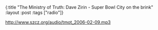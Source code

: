 {:title "The Ministry of Truth: Dave Zirin - Super Bowl City on the brink"
:layout :post
:tags  ["radio"]}

<http://www.szcz.org/audio/tmot_2006-02-09.mp3>

